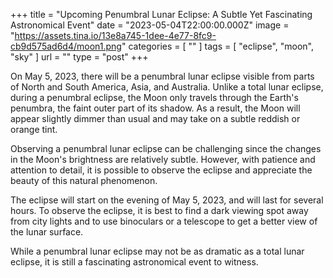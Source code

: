 +++
title = "Upcoming Penumbral Lunar Eclipse: A Subtle Yet Fascinating Astronomical Event"
date = "2023-05-04T22:00:00.000Z"
image = "https://assets.tina.io/13e8a745-1dee-4e77-8fc9-cb9d575ad6d4/moon1.png"
categories = [ "" ]
tags = [ "eclipse", "moon", "sky" ]
url = ""
type = "post"
+++


On May 5, 2023, there will be a penumbral lunar eclipse visible from parts of North and South America, Asia, and Australia. Unlike a total lunar eclipse, during a penumbral eclipse, the Moon only travels through the Earth's penumbra, the faint outer part of its shadow. As a result, the Moon will appear slightly dimmer than usual and may take on a subtle reddish or orange tint.

Observing a penumbral lunar eclipse can be challenging since the changes in the Moon's brightness are relatively subtle. However, with patience and attention to detail, it is possible to observe the eclipse and appreciate the beauty of this natural phenomenon.

The eclipse will start on the evening of May 5, 2023, and will last for several hours. To observe the eclipse, it is best to find a dark viewing spot away from city lights and to use binoculars or a telescope to get a better view of the lunar surface.

While a penumbral lunar eclipse may not be as dramatic as a total lunar eclipse, it is still a fascinating astronomical event to witness.

